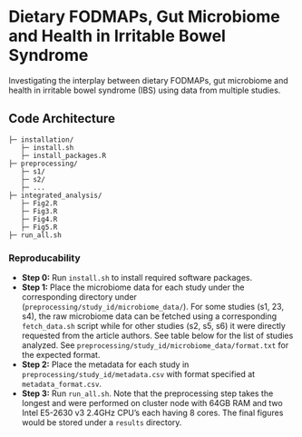 # Dietary FODMAPs, Gut Microbiome and Health in Irritable Bowel Syndrome
Investigating the interplay between dietary FODMAPs, gut microbiome and health in irritable bowel syndrome (IBS) using data from multiple studies.

## Code Architecture
```
├─ installation/
   ├─ install.sh
   ├─ install_packages.R
├─ preprocessing/
   ├─ s1/
   ├─ s2/
   ├─ ...
├─ integrated_analysis/
   ├─ Fig2.R
   ├─ Fig3.R
   ├─ Fig4.R
   ├─ Fig5.R
├─ run_all.sh
```

### Reproducability
* **Step 0:** Run ```install.sh``` to install required software packages.
* **Step 1:** Place the microbiome data for each study under the corresponding directory under (```preprocessing/study_id/microbiome_data/```). For some studies (s1, 23, s4), the raw microbiome data can be fetched using a corresponding ```fetch_data.sh``` script while for other studies (s2, s5, s6) it were directly requested from the article authors. See table below for the list of studies analyzed. See ```preprocessing/study_id/microbiome_data/format.txt``` for the expected format.
* **Step 2:** Place the metadata for each study in ```preprocessing/study_id/metadata.csv``` with format specified at ```metadata_format.csv```.
* **Step 3:** Run ```run_all.sh```. Note that the preprocessing step takes the longest and were performed on cluster node with 64GB RAM and two Intel E5-2630 v3 2.4GHz CPU’s each having 8 cores. The final figures would be stored under a ```results``` directory.
